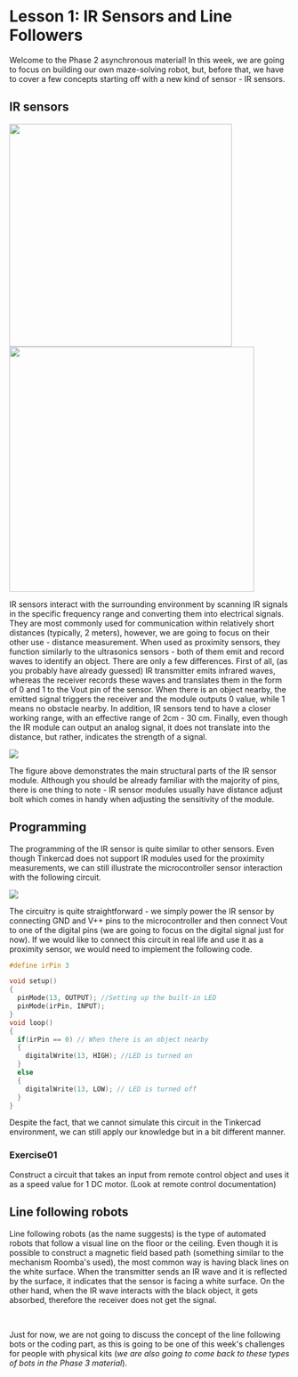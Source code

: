 # Lesson 1: IR Sensors and Line Followers

Welcome to the Phase 2 asynchronous material! In this week, we are going to focus on building our own maze-solving robot, but, before that, we have to cover a few concepts starting off with a new kind of sensor - IR sensors.
## IR sensors

<p float = "left">
  <img src = "https://www.picaxestore.com/media/catalog/product/cache/8ac9a141e70c036fd47be7fa5376b415/l/e/led020_1.jpg" width = "400">
  <img src = "https://images-na.ssl-images-amazon.com/images/I/41qR9Tsh2JL.jpg" width = "440">
</p>

IR sensors interact with the surrounding environment by scanning IR signals in the specific frequency range and converting them into electrical signals. They are most commonly used for communication within relatively short distances (typically, 2 meters), however, we are going to focus on their other use - distance measurement.
When used as proximity sensors, they function similarly to the ultrasonics sensors - both of them emit and record waves to identify an object. There are only a few differences. 
First of all, (as you probably have already guessed) IR transmitter emits infrared waves, whereas the receiver records these waves and translates them in the form of 0 and 1 to the Vout pin of the sensor. When there is an object nearby, the emitted signal triggers the receiver and the module outputs 0 value, while 1 means no obstacle nearby. In addition, IR sensors tend to have a closer working range, with an effective range of 2cm - 30 cm. Finally, even though the IR module can output an analog signal, it does not translate into the distance, but rather, indicates the strength of a signal.

<img src = "https://i0.wp.com/www.etechnophiles.com/wp-content/uploads/2018/10/Arduino-IR-Collision-Detection-Module-Pin-Outs.png?resize=600%2C250&ssl=1">

The figure above demonstrates the main structural parts of the IR sensor module. Although you should be already familiar with the majority of pins, there is one thing to note - IR sensor modules usually have distance adjust bolt which comes in handy when adjusting the sensitivity of the module.

## Programming

The programming of the IR sensor is quite similar to other sensors. Even though Tinkercad does not support IR modules used for the proximity measurements, we can still illustrate the microcontroller sensor interaction with the following circuit.

<img src = "https://user-images.githubusercontent.com/73468790/107830191-02883380-6d94-11eb-846b-b11171fc3c5f.png">

The circuitry is quite straightforward - we simply power the IR sensor by connecting GND and V++ pins to the microcontroller and then connect Vout to one of the digital pins (we are going to focus on the digital signal just for now). If we would like to connect this circuit in real life and use it as a proximity sensor, we would need to implement the following code.

```c
#define irPin 3

void setup()
{
  pinMode(13, OUTPUT); //Setting up the built-in LED
  pinMode(irPin, INPUT);
}
void loop()
{
  if(irPin == 0) // When there is an object nearby
  {
    digitalWrite(13, HIGH); //LED is turned on
  }
  else
  {
    digitalWrite(13, LOW); // LED is turned off
  }
}
```
Despite the fact, that we cannot simulate this circuit in the Tinkercad environment, we can still apply our knowledge but in a bit different manner.

### Exercise01
Construct a circuit that takes an input from remote control object and uses it as a speed value for 1 DC motor. (Look at remote control documentation)

## Line following robots

Line following robots (as the name suggests) is the type of automated robots that follow a visual line on the floor or the ceiling. Even though it is possible to construct a magnetic field based path (something similar to the mechanism Roomba's used), the most common way is having black lines on the white surface. When the transmitter sends an IR wave and it is reflected by the surface, it indicates that the sensor is facing a white surface. On the other hand, when the IR wave interacts with the black object, it gets absorbed, therefore the receiver does not get the signal.

<p>
  <img src = "https://hackster.imgix.net/uploads/attachments/496036/Concept-of-White-Line-Follo.gif?auto=compress&gifq=35&w=680&h=510&fit=max" alt>
  <img src = "https://hackster.imgix.net/uploads/attachments/496035/Concept-of-Black-Line-Follo.gif?auto=compress&gifq=35&w=680&h=510&fit=max" alt>
</p>

Just for now, we are not going to discuss the concept of the line following bots or the coding part, as this is going to be one of this week's challenges for people with physical kits (*we are also going to come back to these types of bots in the Phase 3 material*).
